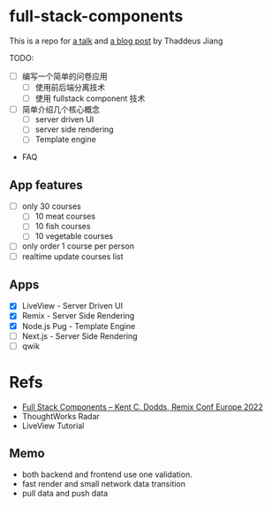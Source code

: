 # full-stack-components

This is a repo for [a talk]() and [a blog post]() by Thaddeus Jiang

TODO:

- [ ] 编写一个简单的问卷应用
  - [ ] 使用前后端分离技术
  - [ ] 使用 fullstack component 技术
- [ ] 简单介绍几个核心概念
  - [ ] server driven UI
  - [ ] server side rendering
  - [ ] Template engine
- FAQ

## App features

- [ ] only 30 courses
  - [ ] 10 meat courses
  - [ ] 10 fish courses
  - [ ] 10 vegetable courses
- [ ] only order 1 course per person
- [ ] realtime update courses list

## Apps

- [x] LiveView - Server Driven UI
- [x] Remix - Server Side Rendering
- [x] Node.js Pug - Template Engine
- [ ] Next.js - Server Side Rendering
- [ ] qwik

# Refs

- [Full Stack Components – Kent C. Dodds, Remix Conf Europe 2022](https://www.youtube.com/watch?v=RszUDp_yiLI&list=PLV5CVI1eNcJgNqzNwcs4UKrlJdhfDjshf)
- ThoughtWorks Radar
- LiveView Tutorial

## Memo

- both backend and frontend use one validation.
- fast render and small network data transition
- pull data and push data
